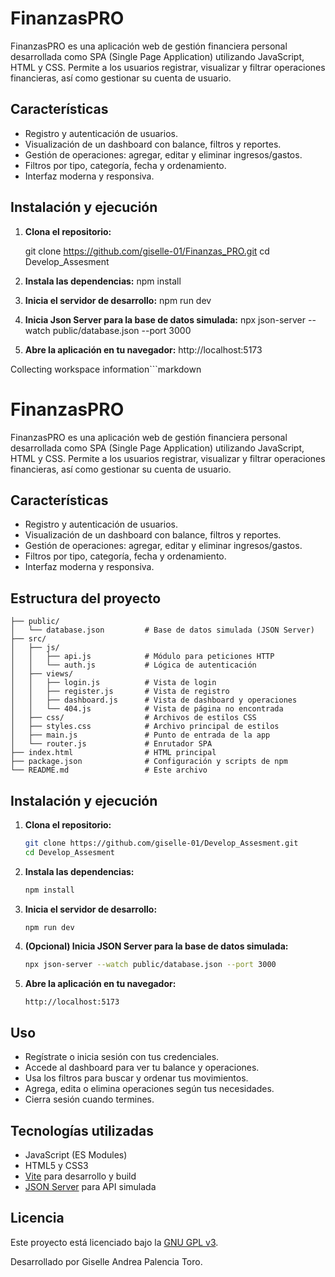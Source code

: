# FinanzasPRO

FinanzasPRO es una aplicación web de gestión financiera personal desarrollada como SPA (Single Page Application) utilizando JavaScript, HTML y CSS. Permite a los usuarios registrar, visualizar y filtrar operaciones financieras, así como gestionar su cuenta de usuario.

## Características

- Registro y autenticación de usuarios.
- Visualización de un dashboard con balance, filtros y reportes.
- Gestión de operaciones: agregar, editar y eliminar ingresos/gastos.
- Filtros por tipo, categoría, fecha y ordenamiento.
- Interfaz moderna y responsiva.

## Instalación y ejecución

1. **Clona el repositorio:**

   git clone https://github.com/giselle-01/Finanzas_PRO.git
   cd Develop_Assesment

2. **Instala las dependencias:**
   npm install

3. **Inicia el servidor de desarrollo:**
   npm run dev

4. **Inicia Json Server para la base de datos simulada:**
npx json-server --watch public/database.json --port 3000

5. **Abre la aplicación en tu navegador:**
http://localhost:5173

Collecting workspace information```markdown
# FinanzasPRO

FinanzasPRO es una aplicación web de gestión financiera personal desarrollada como SPA (Single Page Application) utilizando JavaScript, HTML y CSS. Permite a los usuarios registrar, visualizar y filtrar operaciones financieras, así como gestionar su cuenta de usuario.

## Características

- Registro y autenticación de usuarios.
- Visualización de un dashboard con balance, filtros y reportes.
- Gestión de operaciones: agregar, editar y eliminar ingresos/gastos.
- Filtros por tipo, categoría, fecha y ordenamiento.
- Interfaz moderna y responsiva.

## Estructura del proyecto

```
├── public/
│   └── database.json         # Base de datos simulada (JSON Server)
├── src/
│   ├── js/
│   │   ├── api.js            # Módulo para peticiones HTTP
│   │   └── auth.js           # Lógica de autenticación
│   ├── views/
│   │   ├── login.js          # Vista de login
│   │   ├── register.js       # Vista de registro
│   │   ├── dashboard.js      # Vista de dashboard y operaciones
│   │   └── 404.js            # Vista de página no encontrada
│   ├── css/                  # Archivos de estilos CSS
│   ├── styles.css            # Archivo principal de estilos
│   ├── main.js               # Punto de entrada de la app
│   └── router.js             # Enrutador SPA
├── index.html                # HTML principal
├── package.json              # Configuración y scripts de npm
└── README.md                 # Este archivo
```

## Instalación y ejecución

1. **Clona el repositorio:**
   ```sh
   git clone https://github.com/giselle-01/Develop_Assesment.git
   cd Develop_Assesment
   ```

2. **Instala las dependencias:**
   ```sh
   npm install
   ```

3. **Inicia el servidor de desarrollo:**
   ```sh
   npm run dev
   ```

4. **(Opcional) Inicia JSON Server para la base de datos simulada:**
   ```sh
   npx json-server --watch public/database.json --port 3000
   ```

5. **Abre la aplicación en tu navegador:**
   ```
   http://localhost:5173
   ```

## Uso

- Regístrate o inicia sesión con tus credenciales.
- Accede al dashboard para ver tu balance y operaciones.
- Usa los filtros para buscar y ordenar tus movimientos.
- Agrega, edita o elimina operaciones según tus necesidades.
- Cierra sesión cuando termines.

## Tecnologías utilizadas

- JavaScript (ES Modules)
- HTML5 y CSS3
- [Vite](https://vitejs.dev/) para desarrollo y build
- [JSON Server](https://github.com/typicode/json-server) para API simulada

## Licencia

Este proyecto está licenciado bajo la [GNU GPL v3](LICENSE).

Desarrollado por Giselle Andrea Palencia Toro.


